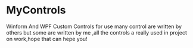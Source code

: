 # MyControls
Winform And WPF Custom Controls for use
many control are written by others but some are written by me ,all the controls a really used in project on work,hope that can hepe you!
